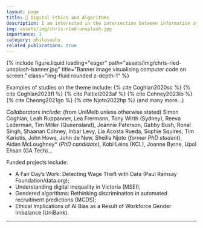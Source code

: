 ```yaml
---
layout: page
title: 🚦 Digital Ethics and Algorithms
description: I am interested in the intersection between information systems, computing and philosophy - in particular how basic building blocks (of algorithms and programming languages) - have an impact on the human usage of systems, and their wider societal impact (for better or for worse).
img: assets/img/chris-ried-unsplash.jpg
importance: 1
category: philosophy
related_publications: true
---
```



<div class="row">
    <div class="col-sm mt-3 mt-md-0">
        {% include figure.liquid loading="eager" path="assets/img/chris-ried-unsplash-banner.jpg" title="Banner image visualising computer code on screen." class="img-fluid rounded z-depth-1" %}
    </div>
</div>

Examples of studies on the theme include: {% cite Coghlan2020sc %} {% cite Coghlan2023fl %} {% cite Paltiel2023af %} {% cite Cohney2023ib %} {% cite Cheong2021gn %} {% cite Njoto2022hp %} (and many more...)

*Collaborators include:* (from UniMelb unless otherwise stated) Simon Coghlan, Leah Ruppanner, Lea Frermann, Tony Wirth (Sydney), Reeva Lederman, Tim Miller (Queensland), Jeannie Paterson, Gabby Bush, Ronal Singh, Shaanan Cohney, Inbar Levy, Lía Acosta Rueda, Sophie Squires, Tim Kariotis, John Howe, John de New, Sheilla Njoto (*former PhD student*), Aidan McLoughney* (*PhD candidate*), Kobi Leins (KCL), Joanne Byrne, Upol Ehsan (GA Tech)... 



Funded projects include: 
* A Fair Day’s Work: Detecting Wage Theft with Data (Paul Ramsay Foundation/data.org);
* Understanding digital inequality in Victoria (MSEI);
* Gendered algorithms: Rethinking discrimination in automated recruitment predictions (MCDS); 
* Ethical Implications of AI Bias as a Result of Workforce Gender Imbalance (UniBank).

---
